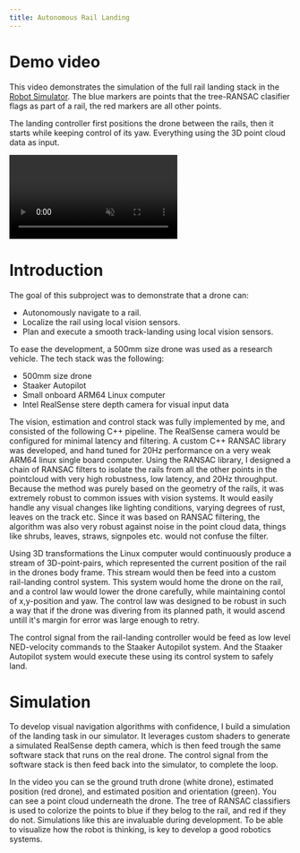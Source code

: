 ```yaml
---
title: Autonomous Rail Landing
---
```


# Demo video
This video demonstrates the simulation of the full rail landing stack in 
the [Robot Simulator](/pages/robot-simulator.html).
The blue markers are points that the tree-RANSAC clasifier flags as part of a rail,
the red markers are all other points.

The landing controller first positions the drone between the rails,
then it starts while keeping control of its yaw.
Everything using the 3D point cloud data as input.

<video class="video-width" autoplay="true" muted="true" loop="true">
<source src="/files/videos/robot-simulator/robot-simulator-rail-landing.webm" type="video/webm">
<source src="/files/videos/robot-simulator/robot-simulator-rail-landing.mp4" type="video/mp4">
</video>

# Introduction
The goal of this subproject was to demonstrate that a drone can:

- Autonomously navigate to a rail.
- Localize the rail using local vision sensors.
- Plan and execute a smooth track-landing using local vision sensors.

To ease the development, a 500mm size drone was used as a research vehicle.
The tech stack was the following:

- 500mm size drone
- Staaker Autopilot
- Small onboard ARM64 Linux computer
- Intel RealSense stere depth camera for visual input data

The vision, estimation and control stack was fully implemented by me, and consisted of the following C++ pipeline.
The RealSense camera would be configured for minimal latency and filtering.
A custom C++ RANSAC library was developed, and hand tuned for 20Hz performance on a very weak ARM64 linux single board computer.
Using the RANSAC library, I designed a chain of RANSAC filters to isolate the rails from all the other points in the pointcloud with very high robustness, low latency, and 20Hz throughput.
Because the method was purely based on the geometry of the rails, it was extremely robust to common issues with vision systems. It would easily handle any visual changes like lighting conditions, varying degrees of rust, leaves on the track etc. Since it was based on RANSAC filtering, the algorithm was also very robust against noise in the point cloud data, things like shrubs, leaves, straws, signpoles etc. would not confuse the filter.

Using 3D transformations the Linux computer would continuously produce a stream of 3D-point-pairs, which represented the current position of the rail in the drones body frame.
This stream would then be feed into a custom rail-landing control system. This system would home the drone on the rail, and a control law would lower the drone carefully, while maintaining contol of x,y-position and yaw. The control law was designed to be robust in such a way that if the drone was divering from its planned path, it would ascend untill it's margin for error was large enough to retry.

The control signal from the rail-landing controller would be feed as low level NED-velocity commands to the Staaker Autopilot system.
And the Staaker Autopilot system would execute these using its control system to safely land.

# Simulation
To develop visual navigation algorithms with confidence, I build a simulation of the landing task in our simulator.
It leverages custom shaders to generate a simulated RealSense depth camera, which is then feed trough the same software stack that runs on the real drone.
The control signal from the software stack is then feed back into the simulator, to complete the loop.

In the video you can se the ground truth drone (white drone), estimated position (red drone), and estimated position and orientation (green).
You can see a point cloud underneath the drone. The tree of RANSAC classifiers is used to colorize the points to blue if they belog to the rail,
and red if they do not.
Simulations like this are invaluable during development. To be able to visualize how the robot is thinking, is key to develop a good robotics systems.